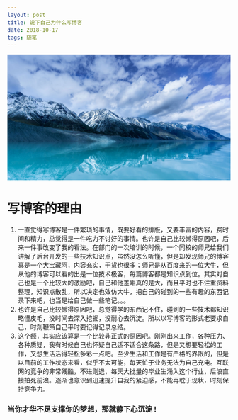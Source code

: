 ```yaml
---
layout: post
title: 说下自己为什么写博客
date: 2018-10-17
tags: 随笔
---
```


![](assets/img/bc.jpg)

# 写博客的理由
1. 一直觉得写博客是一件繁琐的事情，既要好看的排版，又要丰富的内容，费时间和精力，总觉得是一件吃力不讨好的事情。也许是自己比较懒得原因吧，后来一件事改变了我的看法。在部门的一次培训的时候，一个同校的师兄给我们讲解了后台开发的一些技术知识点，虽然没怎么听懂，但是却发现师兄的博客真是一个大宝藏阿，内容充实，干货也很多；师兄是从百度来的一位大牛，但从他的博客可以看的出是一位技术极客，每篇博客都是知识点到位。其实对自己也是一个比较大的激励吧，自己和他差距真的是大，而且平时也不注重资料整理，知识点散乱，所以决定也效仿大牛，把自己的碰到的一些有趣的东西记录下来吧，也当是给自己做一些笔记。。。
2. 也许是自己比较懒得原因吧，总觉得学的东西记不住，碰到的一些技术都知识略懂皮毛，没时间去深入挖掘，没耐心去沉淀。所以以写博客的形式老要求自己，时刻鞭策自己平时要记得记录总结。
3. 这个额，其实应该算是一个比较非正式的原因吧。刚刚出来工作，各种压力、各种质疑，我有时候自己也怀疑自己适不适合这条路，但是又想要轻松的工作，又想生活活得轻松多彩一点吧。至少生活和工作是有严格的界限的，但是以目前的工作状态来看，似乎不太可能，每天忙于业务无法为自己充电。互联网的竞争的非常残酷，不进则退，每天大批量的毕业生涌入这个行业，后浪直接拍死前浪。逐渐也意识到迅速提升自我的紧迫感，不能再耽于现状，时刻保持竞争力。

### 当你才华不足支撑你的梦想，那就静下心沉淀 !